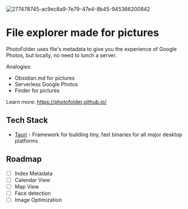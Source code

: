 ![277478745-ac9ec8a9-7e79-47e4-8b45-945366200842](https://github.com/PhotoFolder/app/assets/61973781/3b178d5d-ea4b-4980-a0dc-8037879cdebf)

# File explorer made for pictures

PhotoFolder uses file's metadata to give you the experience of Google Photos, but locally, no need to lunch a server.

Analogies:
- Obsidian.md for pictures
- Serverless Google Photos
- Finder for pictures

Learn more: https://photofolder.github.io/

## Tech Stack
- [Tauri](https://tauri.app/) - Framework for building tiny, fast binaries for all major desktop platforms

## Roadmap
- [ ] Index Metadata
- [ ] Calendar View
- [ ] Map View
- [ ] Face detection
- [ ] Image Optimization
